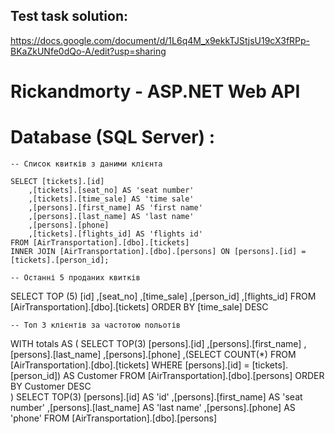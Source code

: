 ## Test task solution: 
https://docs.google.com/document/d/1L6q4M_x9ekkTJStjsU19cX3fRPp-BKaZkUNfe0dQo-A/edit?usp=sharing

# Rickandmorty - ASP.NET Web API

# Database (SQL Server) :
	-- Список квитків з даними клієнта

	SELECT [tickets].[id]
		,[tickets].[seat_no] AS 'seat number'
		,[tickets].[time_sale] AS 'time sale'
		,[persons].[first_name] AS 'first name'	
		,[persons].[last_name] AS 'last name'
		,[persons].[phone]
		,[tickets].[flights_id] AS 'flights id'
	FROM [AirTransportation].[dbo].[tickets]
	INNER JOIN [AirTransportation].[dbo].[persons] ON [persons].[id] = [tickets].[person_id];

	-- Останні 5 проданих квитків
	
SELECT TOP (5) [id]
      ,[seat_no]
      ,[time_sale]
      ,[person_id]
      ,[flights_id]
  FROM [AirTransportation].[dbo].[tickets]
  ORDER BY [time_sale] DESC

	-- Топ 3 клієнтів за частотою польотів

WITH totals AS (
	SELECT TOP(3) [persons].[id]
		,[persons].[first_name]
		,[persons].[last_name]
		,[persons].[phone]
       ,(SELECT COUNT(*) FROM [AirTransportation].[dbo].[tickets] WHERE [persons].[id] = [tickets].[person_id]) AS Customer
       FROM [AirTransportation].[dbo].[persons]
       ORDER BY Customer DESC  
)
SELECT TOP(3)
	[persons].[id] AS 'id'
	,[persons].[first_name] AS 'seat number'
	,[persons].[last_name] AS 'last name'
	,[persons].[phone] AS 'phone'
FROM
[AirTransportation].[dbo].[persons]
